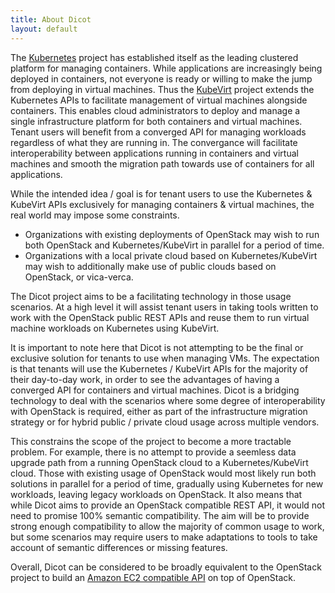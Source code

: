```yaml
---
title: About Dicot
layout: default
---
```


The [Kubernetes](https://kubernetes.io) project has established itself as the
leading clustered platform for managing containers. While applications are
increasingly being deployed in containers, not everyone is ready or willing to
make the jump from deploying in virtual machines. Thus the
[KubeVirt](https://kubevirt.github.io) project extends the Kubernetes APIs to
facilitate management of virtual machines alongside containers. This enables
cloud administrators to deploy and manage a single infrastructure platform for
both containers and virtual machines. Tenant users will benefit from a converged
API for managing workloads regardless of what they are running in. The
convergance will facilitate interoperability between applications running in
containers and virtual machines and smooth the migration path towards use of
containers for all applications.

While the intended idea / goal is for tenant users to use the Kubernetes &
KubeVirt APIs exclusively for managing containers & virtual machines, the real
world may impose some constraints.

* Organizations with existing deployments of OpenStack may wish to run both
  OpenStack and Kubernetes/KubeVirt in parallel for a period of time.
* Organizations with a local private cloud based on Kubernetes/KubeVirt may
  wish to additionally make use of public clouds based on OpenStack, or
  vica-verca.

The Dicot project aims to be a facilitating technology in those usage scenarios.
At a high level it will assist tenant users in taking tools written to work with
the OpenStack public REST APIs and reuse them to run virtual machine workloads
on Kubernetes using KubeVirt.

It is important to note here that Dicot is not attempting to be the final or
exclusive solution for tenants to use when managing VMs. The expectation is that
tenants will use the Kubernetes / KubeVirt APIs for the majority of their
day-to-day work, in order to see the advantages of having a converged API for
containers and virtual machines. Dicot is a bridging technology to deal with
the scenarios where some degree of interoperability with OpenStack is required,
either as part of the infrastructure migration strategy or for hybrid public /
private cloud usage across multiple vendors.

This constrains the scope of the project to become a more tractable problem.
For example, there is no attempt to provide a seemless data upgrade path from a
running OpenStack cloud to a Kubernetes/KubeVirt cloud. Those with existing
usage of OpenStack would most likely run both solutions in parallel for a period
of time, gradually using Kubernetes for new workloads, leaving legacy workloads
on OpenStack. It also means that while Dicot aims to provide an OpenStack
compatible REST API, it would not need to promise 100% semantic compatibility.
The aim will be to provide strong enough compatibility to allow the majority of
common usage to work, but some scenarios may require users to make adaptations
to tools to take account of semantic differences or missing features.

Overall, Dicot can be considered to be broadly equivalent to the OpenStack
project to build an [Amazon EC2 compatible
API](https://github.com/openstack/ec2-api/blob/master/README.rst) on top of
OpenStack.

